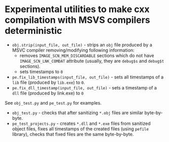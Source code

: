 # Experimental utilities to make cxx compilation with MSVS compilers deterministic

* `obj.strip(input_file, out_file)` - strips an `obj` file produced by a MSVC compiler removing/modifying following information:
  * removes `IMAGE_SCN_MEM_DISCARDABLE` sections which do not have `IMAGE_SCN_LNK_COMDAT` attribute
    (usually, they are `debug$s` and `debug$t` sections).
  * sets timestamps to `0`
* `pe.fix_lib_timestamps(input_file, out_file)` - sets all timestamps of a `lib` file (produced by `lib.exe`) to `0`.
* `pe.fix_dll_timestamp(input_file, out_file)` - sets a timestamp of a `dll` file (produced by link.exe) to `0`

See `obj_test.py` and `pe_test.py` for examples.

* `obj_test.py` - checks that after sanitizing `*.obj` files are similar byte-by-byte.
* `pe_test_projects.py` - creates `*.dll` and `*.exe` files from sanitized object files, fixes all timestamps of the
  created files (using `pefile` library), checks that fixed files are the same byte-by-byte.

